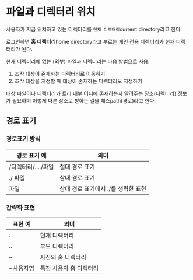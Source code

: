 # 파일과 디렉터리 위치

사용자가 지금 위치하고 있는 디렉터리를 `현재 디렉터리`current directory라고 한다.

로그인하면 **홈 디렉터리**home directory라고 부르는 개인 전용 디렉터리가 현재 디렉터리가 된다.

현재 디렉터리에 없는 (외부) 파일과 디렉터리는 다음 방법으로 사용.

1. 조작 대상이 존재하는 디렉터리로 이동하기
2. 조작 대상을 지정할 때 대상이 존재하는 디렉터리도 지정하기



대상 파일이나 디렉터리가 트리 내부 어디에 존재하는지 알려주는 장소(디렉터리) 정보가 필요하며 이렇게 다른 장소로 향하는 길을 패스path(경로)라고 한다.



## 경로 표기

### 경로표기 방식

| 경로 표기 예        | 의미                                |
| ------------------- | ----------------------------------- |
| /디렉터리/..../파일 | 절대 경로 표기                      |
| ./ 파일             | 상대 경로 표기                      |
| 파일                | 상대 경로 표기에서 ./를 생략한 표현 |



### 간략화 표현

| 표현 예   | 의미                    |
| --------- | ----------------------- |
| .         | 현재 디렉터리           |
| ..        | 부모 디렉터리           |
| ~         | 자신의 홈 디렉터리      |
| ~사용자명 | 특정 사용자 홈 디렉터리 |

